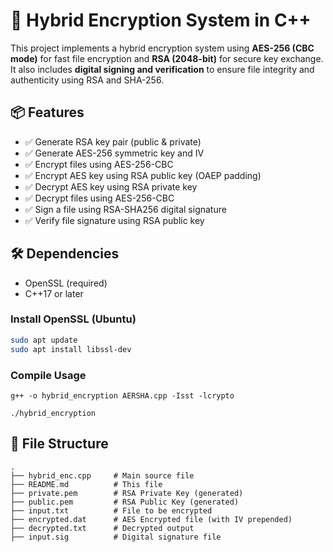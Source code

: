 # 🔐 Hybrid Encryption System in C++

This project implements a hybrid encryption system using **AES-256 (CBC mode)** for fast file encryption and **RSA (2048-bit)** for secure key exchange. It also includes **digital signing and verification** to ensure file integrity and authenticity using RSA and SHA-256.

## 📦 Features

- ✅ Generate RSA key pair (public & private)
- ✅ Generate AES-256 symmetric key and IV
- ✅ Encrypt files using AES-256-CBC
- ✅ Encrypt AES key using RSA public key (OAEP padding)
- ✅ Decrypt AES key using RSA private key
- ✅ Decrypt files using AES-256-CBC
- ✅ Sign a file using RSA-SHA256 digital signature
- ✅ Verify file signature using RSA public key

## 🛠 Dependencies

- OpenSSL (required)
- C++17 or later

### Install OpenSSL (Ubuntu)

```bash
sudo apt update
sudo apt install libssl-dev

```
### Compile Usage

```compile
g++ -o hybrid_encryption AERSHA.cpp -Isst -lcrypto

./hybrid_encryption
```
## 📂 File Structure
```Structure
.
├── hybrid_enc.cpp     # Main source file
├── README.md          # This file
├── private.pem        # RSA Private Key (generated)
├── public.pem         # RSA Public Key (generated)
├── input.txt          # File to be encrypted
├── encrypted.dat      # AES Encrypted file (with IV prepended)
├── decrypted.txt      # Decrypted output
├── input.sig          # Digital signature file
```




